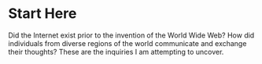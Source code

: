# Start Here

Did the Internet exist prior to the invention of the World Wide Web? How did individuals from diverse regions of the world communicate and exchange their thoughts? These are the inquiries I am attempting to uncover.







